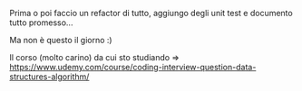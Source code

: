 Prima o poi faccio un refactor di tutto, aggiungo degli unit test e documento tutto promesso...

Ma non è questo il giorno :) 

Il corso (molto carino) da cui sto studiando => https://www.udemy.com/course/coding-interview-question-data-structures-algorithm/
